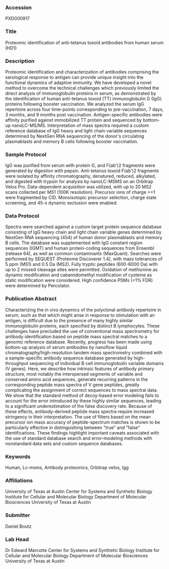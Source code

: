 ### Accession
PXD000917

### Title
Proteomic identification of anti-tetanus toxoid antibodies from human serum (HD1)

### Description
Proteomic identification and characterization of antibodies comprising the serological response to antigen can provide unique insight into the functional dynamics of adaptive immunity.  We have developed a novel method to overcome the technical challenges which previously limited the direct analysis of immunoglobulin proteins in serum, as demonstrated by the identification of human anti-tetanus toxoid (TT) immunoglobulin G (IgG) proteins following booster vaccination.  We analyzed the serum IgG repertoire across four time-points corresponding to pre-vaccination, 7 days, 3 months, and 9 months post vaccination.  Antigen-specific antibodies were affinity purified against immobilized TT protein and sequenced by bottom-up nanoLC-MS/MS.  Interpretation of mass spectra required a custom reference database of IgG heavy and light chain variable sequences determined by NextGen RNA sequencing of the donor's circulating plasmablasts and memory B cells following booster vaccination.

### Sample Protocol
IgG was purified from serum with protein G, and F(ab')2 fragments were generated by digestion with pepsin. Anti-tetanus toxoid F(ab')2 fragments were isolated by affinity chromatography, denatured, reduced, alkylated, and digested with trypsin for analysis by nanoLC-MSMS on an Orbitrap Velos Pro. Data-dependent acquisition was utilized, with up to 20 MS2 scans collected per MS1 (100K resolution).  Precursor ions of charge >+1 were fragmented by CID. Monoisotopic precursor selection, charge state screening, and 45-s dynamic exclusion were enabled.

### Data Protocol
Spectra were searched against a custom target protein sequence database consisting of IgG heavy chain and light chain variable genes determined by NextGen RNA sequencing (454) of human donor plasmablasts and memory B cells.  The database was supplemented with IgG constant region sequences (IGMT) and human protein-coding sequences from Ensembl (release 64), as well as common contaminants (MaxQuant).  Searches were performed by SEQUEST (Proteome Discoverer 1.4), with mass tolerances of 5 ppm (MS1) and 0.5 Da (MS2). Fully tryptic peptides (600-6000 Da) with up to 2 missed cleavage sites were permitted. Oxidation of methionine as dynamic modification and cabamidomethyl modification of cysteine as static modification were considered.  High confidence PSMs (<1% FDR) were determined by Percolator.

### Publication Abstract
Characterizing the in vivo dynamics of the polyclonal antibody repertoire in serum, such as that which might arise in response to stimulation with an antigen, is difficult due to the presence of many highly similar immunoglobulin proteins, each specified by distinct B lymphocytes. These challenges have precluded the use of conventional mass spectrometry for antibody identification based on peptide mass spectral matches to a genomic reference database. Recently, progress has been made using bottom-up analysis of serum antibodies by nanoflow liquid chromatography/high-resolution tandem mass spectrometry combined with a sample-specific antibody sequence database generated by high-throughput sequencing of individual B cell immunoglobulin variable domains (V genes). Here, we describe how intrinsic features of antibody primary structure, most notably the interspersed segments of variable and conserved amino acid sequences, generate recurring patterns in the corresponding peptide mass spectra of V gene peptides, greatly complicating the assignment of correct sequences to mass spectral data. We show that the standard method of decoy-based error modeling fails to account for the error introduced by these highly similar sequences, leading to a significant underestimation of the false discovery rate. Because of these effects, antibody-derived peptide mass spectra require increased stringency in their interpretation. The use of filters based on the mean precursor ion mass accuracy of peptide-spectrum matches is shown to be particularly effective in distinguishing between "true" and "false" identifications. These findings highlight important caveats associated with the use of standard database search and error-modeling methods with nonstandard data sets and custom sequence databases.

### Keywords
Human, Lc-msms, Antibody proteomics, Orbitrap velos, Igg

### Affiliations
University of Texas at Austin
Center for Systems and Synthetic Biology Institute for Cellular and Molecular Biology Department of Molecular Biosciences University of Texas at Austin

### Submitter
Daniel Boutz

### Lab Head
Dr Edward Marcotte
Center for Systems and Synthetic Biology Institute for Cellular and Molecular Biology Department of Molecular Biosciences University of Texas at Austin


